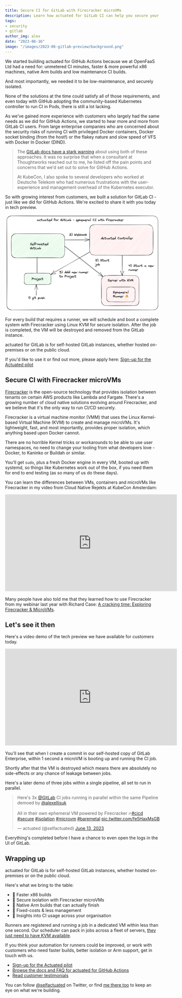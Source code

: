 ```yaml
---
title: Secure CI for GitLab with Firecracker microVMs
description: Learn how actuated for GitLab CI can help you secure your CI/CD pipelines with Firecracker.
tags:
- security
- gitlab
author_img: alex
date: "2023-06-16"
image: "/images/2023-06-gitlab-preview/background.png"
---
```


We started building actuated for GitHub Actions because we at OpenFaaS Ltd had a need for: unmetered CI minutes, faster & more powerful x86 machines, native Arm builds and low maintenance CI builds.

And most importantly, we needed it to be low-maintenance, and securely isolated. 

None of the solutions at the time could satisfy all of those requirements, and even today with GitHub adopting the community-based Kubernetes controller to run CI in Pods, there is still a lot lacking.

As we've gained more experience with customers who largely had the same needs as we did for GitHub Actions, we started to hear more and more from GitLab CI users. From large enterprise companies who are concerned about the security risks of running CI with privileged Docker containers, Docker socket binding (from the host!) or the flakey nature and slow speed of VFS with Docker In Docker (DIND).

> The [GitLab docs have a stark warning](https://docs.gitlab.com/runner/security/) about using both of these approaches. It was no surprise that when a consultant at Thoughtworks reached out to me, he listed off the pain points and concerns that we'd set out to solve for GitHub Actions.
> 
> At KubeCon, I also spoke to several developers who worked at Deutsche Telekom who had numerous frustrations with the user-experience and management overhead of the Kubernetes executor.

So with growing interest from customers, we built a solution for GitLab CI - just like we did for GitHub Actions. We're excited to share it with you today in tech preview.

![actuated for GitLab CI](/images/2023-06-gitlab-preview/conceptual.png)

For every build that requires a runner, we will schedule and boot a complete system with Firecracker using Linux KVM for secure isolation. After the job is completed, the VM will be destroyed and removed from the GitLab instance.

actuated for GitLab is for self-hosted GitLab instances, whether hosted on-premises or on the public cloud.

If you'd like to use it or find out more, please apply here: [Sign-up for the Actuated pilot](https://docs.google.com/forms/d/e/1FAIpQLScA12IGyVFrZtSAp2Oj24OdaSMloqARSwoxx3AZbQbs0wpGww/viewform)

## Secure CI with Firecracker microVMs

[Firecracker](https://github.com/firecracker-microvm/firecracker) is the open-source technology that provides isolation between tenants on certain AWS products like Lambda and Fargate. There's a growing number of cloud native solutions evolving around Firecracker, and we believe that it's the only way to run CI/CD securely.

Firecracker is a virtual machine monitor (VMM) that uses the Linux Kernel-based Virtual Machine (KVM) to create and manage microVMs. It's lightweight, fast, and most importantly, provides proper isolation, which anything based upon Docker cannot.

There are no horrible Kernel tricks or workarounds to be able to use user namespaces, no need to change your tooling from what developers love - Docker, to Kaninko or Buildah or similar.

You'll get `sudo`, plus a fresh Docker engine in every VM, booted up with systemd, so things like Kubernetes work out of the box, if you need them for end to end testing (as so many of us do these days).

You can learn the differences between VMs, containers and microVMs like Firecracker in my video from Cloud Native Rejekts at KubeCon Amsterdam:

<iframe width="560" height="315" src="https://www.youtube.com/embed/pTQ_jVYhAoc" title="YouTube video player" frameborder="0" allow="accelerometer; autoplay; clipboard-write; encrypted-media; gyroscope; picture-in-picture; web-share" allowfullscreen></iframe>

Many people have also told me that they learned how to use Firecracker from my webinar last year with Richard Case: [A cracking time: Exploring Firecracker & MicroVMs](https://www.youtube.com/watch?v=CYCsa5e2vqg).

## Let's see it then

Here's a video demo of the tech preview we have available for customers today.

<iframe width="560" height="315" src="https://www.youtube.com/embed/PybSPduDT6s" title="YouTube video player" frameborder="0" allow="accelerometer; autoplay; clipboard-write; encrypted-media; gyroscope; picture-in-picture; web-share" allowfullscreen></iframe>

You'll see that when I create a commit in our self-hosted copy of GitLab Enterprise, within 1 second a microVM is booting up and running the CI job.

Shortly after that the VM is destroyed which means there are absolutely no side-effects or any chance of leakage between jobs.

Here's a later demo of three jobs within a single pipeline, all set to run in parallel.

<blockquote class="twitter-tweet"><p lang="en" dir="ltr">Here&#39;s 3x <a href="https://twitter.com/gitlab?ref_src=twsrc%5Etfw">@GitLab</a> CI jobs running in parallel within the same Pipeline demoed by <a href="https://twitter.com/alexellisuk?ref_src=twsrc%5Etfw">@alexellisuk</a> <br><br>All in their own ephemeral VM powered by Firecracker 🔥<a href="https://twitter.com/hashtag/cicd?src=hash&amp;ref_src=twsrc%5Etfw">#cicd</a> <a href="https://twitter.com/hashtag/secure?src=hash&amp;ref_src=twsrc%5Etfw">#secure</a> <a href="https://twitter.com/hashtag/isolation?src=hash&amp;ref_src=twsrc%5Etfw">#isolation</a> <a href="https://twitter.com/hashtag/microvm?src=hash&amp;ref_src=twsrc%5Etfw">#microvm</a> <a href="https://twitter.com/hashtag/baremetal?src=hash&amp;ref_src=twsrc%5Etfw">#baremetal</a> <a href="https://t.co/fe5HaxMsGB">pic.twitter.com/fe5HaxMsGB</a></p>&mdash; actuated (@selfactuated) <a href="https://twitter.com/selfactuated/status/1668575246952136704?ref_src=twsrc%5Etfw">June 13, 2023</a></blockquote> <script async src="https://platform.twitter.com/widgets.js" charset="utf-8"></script>

Everything's completed before I have a chance to even open the logs in the UI of GitLab.

## Wrapping up

actuated for GitLab is for self-hosted GitLab instances, whether hosted on-premises or on the public cloud.

Here's what we bring to the table:

* 🚀 Faster x86 builds
* 🚀 Secure isolation with Firecracker microVMs
* 🚀 Native Arm builds that can actually finish
* 🚀 Fixed-costs & less management
* 🚀 Insights into CI usage across your organisation

Runners are registered and running a job in a dedicated VM within less than one second. Our scheduler can pack in jobs across a fleet of servers, [they just need to have KVM available](https://docs.actuated.dev/provision-server/).

If you think your automation for runners could be improved, or work with customers who need faster builds, better isolation or Arm support, get in touch with us.

* [Sign-up for the Actuated pilot](https://docs.google.com/forms/d/e/1FAIpQLScA12IGyVFrZtSAp2Oj24OdaSMloqARSwoxx3AZbQbs0wpGww/viewform)
* [Browse the docs and FAQ for actuated for GitHub Actions](https://docs.actuated.dev/)
* [Read customer testimonials](https://actuated.com/)

You can follow [@selfactuated](https://twitter.com/selfactuated) on Twitter, or find [me there too](https://twitter.com/alexellisuk) to keep an eye on what we're building.
